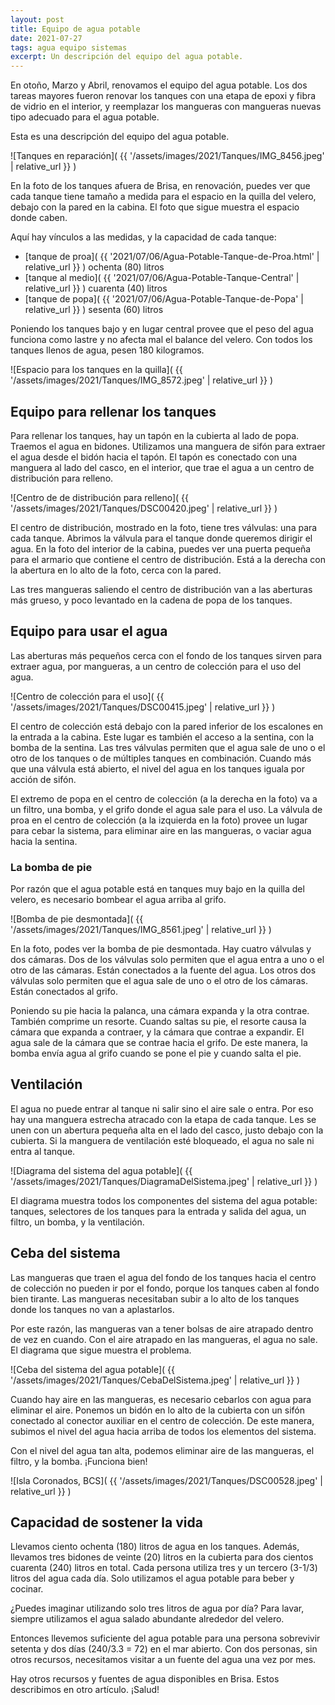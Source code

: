```yaml
---
layout: post
title: Equipo de agua potable
date: 2021-07-27
tags: agua equipo sistemas
excerpt: Un descripción del equipo del agua potable.
---
```


En otoño, Marzo y Abril, renovamos el equipo del agua potable.
Los dos tareas mayores fueron renovar los tanques con una etapa de
epoxi y fibra de vidrio en el interior, y reemplazar los mangueras
con mangueras nuevas tipo adecuado para el agua potable.

Esta es una descripción del equipo del agua potable.

![Tanques en reparación](
  {{ '/assets/images/2021/Tanques/IMG_8456.jpeg' | relative_url }}
)

En la foto de los tanques afuera de Brisa, en renovación, puedes ver
que cada tanque tiene tamaño a medida para el espacio en la quilla
del velero, debajo con la pared en la cabina. El foto que sigue muestra
el espacio donde caben.

Aquí hay vínculos a las medidas, y la capacidad de cada tanque:
- [tanque de proa](
  {{ '2021/07/06/Agua-Potable-Tanque-de-Proa.html' | relative_url }}
) ochenta (80) litros
- [tanque al medio](
  {{ '2021/07/06/Agua-Potable-Tanque-Central' | relative_url }}
) cuarenta (40) litros
- [tanque de popa](
  {{ '2021/07/06/Agua-Potable-Tanque-de-Popa' | relative_url }}
) sesenta (60) litros

Poniendo los tanques bajo y en lugar central provee que el peso del agua
funciona como lastre y no afecta mal el balance del velero. Con todos los
tanques llenos de agua, pesen 180 kilogramos.

![Espacio para los tanques en la quilla](
  {{ '/assets/images/2021/Tanques/IMG_8572.jpeg' | relative_url }}
)

## Equipo para rellenar los tanques
Para rellenar los tanques, hay un tapón en la cubierta al lado de popa.
Traemos el agua en bidones. Utilizamos una manguera de sifón para extraer
el agua desde el bidón hacia el tapón. El tapón es conectado con una manguera
al lado del casco, en el interior, que trae el agua a un centro de
distribución para relleno.

![Centro de de distribución para relleno](
  {{ '/assets/images/2021/Tanques/DSC00420.jpeg' | relative_url }}
)

El centro de distribución, mostrado en la foto, tiene tres válvulas: una para
cada tanque. Abrimos la válvula para el tanque donde queremos dirigir el
agua. En la foto del interior de la cabina, puedes ver una puerta pequeña para
el armario que contiene el centro de distribución. Está a la derecha con la
abertura en lo alto de la foto, cerca con la pared.

Las tres mangueras saliendo el centro de distribución van a las aberturas
más grueso, y poco levantado en la cadena de popa de los tanques.

## Equipo para usar el agua
Las aberturas más pequeños cerca con el fondo de los tanques sirven para
extraer agua, por mangueras, a un centro de colección para el uso del
agua.

![Centro de colección para el uso](
  {{ '/assets/images/2021/Tanques/DSC00415.jpeg' | relative_url }}
)

El centro de colección está debajo con la pared inferior de los escalones
en la entrada a la cabina.
Este lugar es también el acceso a la sentina, con la bomba de la sentina.
Las tres válvulas permiten que el agua sale de uno o el otro de los tanques
o de múltiples tanques en combinación. Cuando más que una válvula está abierto,
el nivel del agua en los tanques iguala por acción de sifón.

El extremo de popa en el centro de colección (a la derecha en la foto)
va a un filtro, una bomba, y el grifo donde el agua sale para el uso.
La válvula de proa en el centro de colección (a la izquierda en la foto)
provee un lugar para cebar la sistema, para eliminar aire en las mangueras,
o vaciar agua hacia la sentina.

### La bomba de pie

Por razón que el agua potable está en tanques muy bajo en la quilla del
velero, es necesario bombear el agua arriba al grifo.

![Bomba de pie desmontada](
  {{ '/assets/images/2021/Tanques/IMG_8561.jpeg' | relative_url }}
)

En la foto, podes ver la bomba de pie desmontada. Hay cuatro válvulas y dos
cámaras. Dos de los válvulas solo permiten que el agua entra a uno o el otro
de las cámaras. Están conectados a la fuente del agua.
Los otros dos válvulas solo permiten que el agua sale de uno o el otro de los
cámaras. Están conectados al grifo.

Poniendo su pie hacia la palanca, una cámara expanda y la otra contrae. También
comprime un resorte. Cuando saltas su pie, el resorte causa la cámara que
expanda a contraer, y la cámara que contrae a expandir.
El agua sale de la cámara que se contrae hacia el grifo.
De este manera, la bomba envía agua al grifo cuando se pone el pie y
cuando salta el pie.

## Ventilación

El agua no puede entrar al tanque ni salir sino el aire sale o entra.
Por eso hay una manguera estrecha atracado con la etapa de cada tanque.
Les se unen con un abertura pequeña alta en el lado del casco, justo
debajo con la cubierta. Si la manguera de ventilación esté bloqueado, el agua
no sale ni entra al tanque.

![Diagrama del sistema del agua potable](
  {{ '/assets/images/2021/Tanques/DiagramaDelSistema.jpeg' | relative_url }}
)

El diagrama muestra todos los componentes del sistema del agua potable:
tanques, selectores de los tanques para la entrada y salida del agua, un
filtro, un bomba, y la ventilación.

## Ceba del sistema

Las mangueras que traen el agua del fondo de los tanques hacia el centro de
colección no pueden ir por el fondo, porque los tanques caben al fondo
bien tirante. Las mangueras necesitaban subir a lo alto de los tanques donde
los tanques no van a aplastarlos.

Por este razón, las mangueras van a tener bolsas de aire atrapado dentro
de vez en cuando. Con el aire atrapado en las mangueras, el agua no sale.
El diagrama que sigue muestra el problema.

![Ceba del sistema del agua potable](
  {{ '/assets/images/2021/Tanques/CebaDelSistema.jpeg' | relative_url }}
)

Cuando hay aire en las mangueras, es necesario cebarlos con agua para
eliminar el aire. Ponemos un bidón en lo alto de la cubierta con un sifón
conectado al conector auxiliar en el centro de colección. De este manera,
subimos el nivel del agua hacia arriba de todos los elementos del sistema.

Con el nivel del agua tan alta, podemos eliminar aire de las mangueras,
el filtro, y la bomba. ¡Funciona bien!

![Isla Coronados, BCS](
  {{ '/assets/images/2021/Tanques/DSC00528.jpeg' | relative_url }}
)

## Capacidad de sostener la vida

Llevamos ciento ochenta (180) litros de agua en los tanques. Además, llevamos
tres bidones de veinte (20) litros en la cubierta para dos cientos cuarenta
(240) litros en total. Cada persona utiliza tres y un tercero (3-1/3) litros
del agua cada día. Solo utilizamos el agua potable para beber y cocinar.

¿Puedes imaginar utilizando solo tres litros de agua por día? Para lavar,
siempre utilizamos el agua salado abundante alrededor del velero.

Entonces llevemos suficiente del agua potable para una persona sobrevivir
setenta y dos días (240/3.3 = 72) en el mar abierto. Con dos personas,
sin otros recursos, necesitamos visitar a un fuente del agua una vez por
mes.

Hay otros recursos y fuentes de agua disponibles en Brisa. Estos describimos
en otro artículo. ¡Salud!


